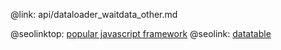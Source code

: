@link: api/dataloader_waitdata_other.md

@seolinktop: [popular javascript framework](https://webix.com)
@seolink: [datatable](https://webix.com/widget/datatable/)